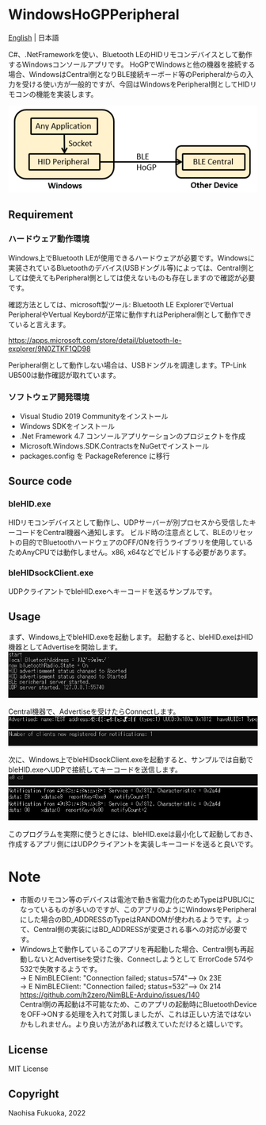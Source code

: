 # WindowsHoGPPeripheral
[English](README.md) | 日本語

C#、.NetFrameworkを使い、Bluetooth LEのHIDリモコンデバイスとして動作するWindowsコンソールアプリです。
HoGPでWindowsと他の機器を接続する場合、WindowsはCentral側となりBLE接続キーボード等のPeripheralからの入力を受ける使い方が一般的ですが、今回はWindowsをPeripheral側としてHIDリモコンの機能を実装します。

![Image 1](images/win_HoGP_Peripheral.PNG)


## Requirement
### ハードウェア動作環境
Windows上でBluetooth LEが使用できるハードウェアが必要です。Windowsに実装されているBluetoothのデバイス(USBドングル等)によっては、Central側としては使えてもPeripheral側としては使えないものも存在しますので確認が必要です。

確認方法としては、microsoft製ツール: Bluetooth LE ExplorerでVertual PeripheralやVertual Keybordが正常に動作すれはPeripheral側として動作できていると言えます。

https://apps.microsoft.com/store/detail/bluetooth-le-explorer/9N0ZTKF1QD98

Peripheral側として動作しない場合は、USBドングルを調達します。TP-Link UB500は動作確認が取れています。


### ソフトウェア開発環境
* Visual Studio 2019 Communityをインストール
* Windows SDKをインストール
* .Net Framework 4.7 コンソールアプリケーションのプロジェクトを作成
* Microsoft.Windows.SDK.ContractsをNuGetでインストール
* packages.config を PackageReference に移行

## Source code
### bleHID.exe
HIDリモコンデバイスとして動作し、UDPサーバーが別プロセスから受信したキーコードをCentral機器へ通知します。
ビルド時の注意点として、BLEのリセットの目的でBluetoothハードウェアのOFF/ONを行うライブラリを使用しているためAnyCPUでは動作しません。x86, x64などでビルドする必要があります。

### bleHIDsockClient.exe
UDPクライアントでbleHID.exeへキーコードを送るサンプルです。

## Usage

まず、Windows上でbleHID.exeを起動します。
起動すると、bleHID.exeはHID機器としてAdvertiseを開始します。
![ble1.PNG](images/ble1.PNG)

Central機器で、Advertiseを受けたらConnectします。
![ble_c1.PNG](images/ble_c1.PNG)
![ble2.PNG](images/ble2.PNG)

次に、Windows上でbleHIDsockClient.exeを起動すると、サンプルでは自動でbleHID.exeへUDPで接続してキーコードを送信します。
![ble3.PNG](images/ble3.PNG)
![ble_c2.PNG](images/ble_c2.PNG)

このプログラムを実際に使うときには、bleHID.exeは最小化して起動しておき、作成するアプリ側にはUDPクライアントを実装しキーコードを送ると良いです。


# Note

* 市販のリモコン等のデバイスは電池で動き省電力化のためTypeはPUBLICになっているものが多いのですが、このアプリのようにWindowsをPeripheralにした場合のBD_ADDRESSのTypeはRANDOMが使われるようです。よって、Central側の実装にはBD_ADDRESSが変更される事への対応が必要です。
* Windows上で動作しているこのアプリを再起動した場合、Central側も再起動しないとAdvertiseを受けた後、Connectしようとして ErrorCode 574や532で失敗するようです。  
 -> E NimBLEClient: "Connection failed; status=574"--> 0x 23E  
 -> E NimBLEClient: "Connection failed; status=532"--> 0x 214   
https://github.com/h2zero/NimBLE-Arduino/issues/140  
Central側の再起動は不可能なため、このアプリの起動時にBluetoothDeviceをOFF->ONする処理を入れて対策しましたが、これは正しい方法ではないかもしれません。より良い方法があれば教えていただけると嬉しいです。


## License

MIT License

## Copyright

Naohisa Fukuoka, 2022
